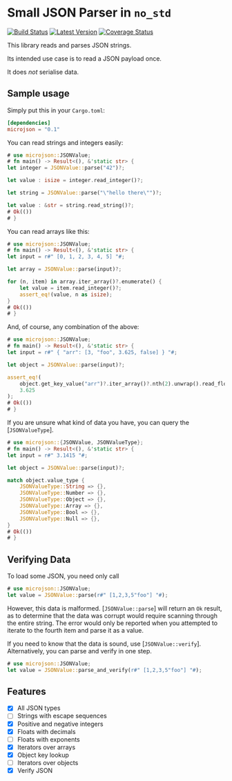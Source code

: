 Small JSON Parser in `no_std`
=============================

[![Build Status](https://app.travis-ci.com/rspencer01/microjson.svg?branch=master)](https://travis-ci.com/github/rspencer01/microjson)
[![Latest Version](https://img.shields.io/crates/v/microjson.svg)](https://crates.io/crates/microjson)
[![Coverage Status](https://coveralls.io/repos/github/rspencer01/microjson/badge.svg?branch=master)](https://coveralls.io/github/rspencer01/microjson?branch=master)

This library reads and parses JSON strings.

Its intended use case is to read a JSON payload once.

It does _not_ serialise data.

Sample usage
------------

Simply put this in your `Cargo.toml`:
```toml
[dependencies]
microjson = "0.1"
```

You can read strings and integers easily:
```rust
# use microjson::JSONValue;
# fn main() -> Result<(), &'static str> {
let integer = JSONValue::parse("42")?;

let value : isize = integer.read_integer()?;

let string = JSONValue::parse("\"hello there\"")?;

let value : &str = string.read_string()?;
# Ok(())
# }
```

You can read arrays like this:
```rust
# use microjson::JSONValue;
# fn main() -> Result<(), &'static str> {
let input = r#" [0, 1, 2, 3, 4, 5] "#;

let array = JSONValue::parse(input)?;

for (n, item) in array.iter_array()?.enumerate() {
    let value = item.read_integer()?;
    assert_eq!(value, n as isize);
}
# Ok(())
# }
```

And, of course, any combination of the above:
```rust
# use microjson::JSONValue;
# fn main() -> Result<(), &'static str> {
let input = r#" { "arr": [3, "foo", 3.625, false] } "#;

let object = JSONValue::parse(input)?;

assert_eq!(
    object.get_key_value("arr")?.iter_array()?.nth(2).unwrap().read_float()?,
    3.625
);
# Ok(())
# }
```

If you are unsure what kind of data you have, you can query the [`JSONValueType`].
```rust
# use microjson::{JSONValue, JSONValueType};
# fn main() -> Result<(), &'static str> {
let input = r#" 3.1415 "#;

let object = JSONValue::parse(input)?;

match object.value_type {
    JSONValueType::String => {},
    JSONValueType::Number => {},
    JSONValueType::Object => {},
    JSONValueType::Array => {},
    JSONValueType::Bool => {},
    JSONValueType::Null => {},
}
# Ok(())
# }
```

Verifying Data
--------------

To load some JSON, you need only call
```rust
# use microjson::JSONValue;
let value = JSONValue::parse(r#" [1,2,3,5"foo"] "#);
```
However, this data is malformed.  [`JSONValue::parse`] will return an `Ok` result, as to determine that the data was corrupt would require scanning through the entire string.
The error would only be reported when you attempted to iterate to the fourth item and parse it as a value.

If you need to know that the data is sound, use [`JSONValue::verify`].  Alternatively, you can parse and verify in one step.
```rust
# use microjson::JSONValue;
let value = JSONValue::parse_and_verify(r#" [1,2,3,5"foo"] "#);
```

Features
--------
  * [x] All JSON types
  * [ ] Strings with escape sequences
  * [x] Positive and negative integers
  * [x] Floats with decimals
  * [ ] Floats with exponents
  * [x] Iterators over arrays
  * [x] Object key lookup
  * [ ] Iterators over objects
  * [x] Verify JSON
